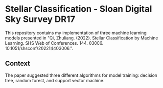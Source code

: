 # Stellar Classification - Sloan Digital Sky Survey DR17

This repository contains my implementation of three machine learning models presented in "Qi, Zhuliang. (2022). Stellar Classification by Machine Learning. SHS Web of Conferences. 144. 03006. 10.1051/shsconf/202214403006.".

## Context

The paper suggested three different algorithms for model training: decision tree, random forest, and support vector machine.
